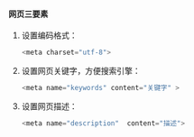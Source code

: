 #### 网页三要素

1. 设置编码格式：

   ```javascript
   <meta charset="utf-8">
   ```

2. 设置网页关键字，方便搜索引擎：

   ```javascript
   <meta name="keywords" content="关键字" >
   ```

3. 设置网页描述：

   ```javascript
   <meta name="description"  content="描述">
   ```

